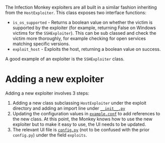 The Infection Monkey exploiters are all built in a similar fashion inheriting from the `HostExploiter`. This class exposes two interface functions:

* `is_os_supported` - Returns a boolean value on whether the victim is supported by the exploiter (for example, returning False on Windows victims for the `SSHExploiter`). This can be sub classed and check the victim more thoroughly, for example checking for open services matching specific versions.
* `exploit_host` - Exploits the host, returning a boolean value on success.

A good example of an exploiter is the `SSHExploiter` class.

# Adding a new exploiter

Adding a new exploiter involves 3 steps:

1. Adding a new class subclassing `HostExploiter` under the exploit directory and adding an import line under [`__init__.py`](https://github.com/guardicore/monkey/blob/master/monkey/infection_monkey/exploit/__init__.py)
2. Updating the configuration values in [`example.conf`](https://github.com/guardicore/monkey/blob/master/monkey/infection_monkey/example.conf) to add references to the new class. At this point, the Monkey knows how to use the new exploiter but to make it easy to use, the UI needs to be updated.
3. The relevant UI file is [`config.py`](https://github.com/guardicore/monkey/blob/master/monkey/monkey_island/cc/services/config.py) (not to be confused with the prior `config.py`) under the field `exploits`.